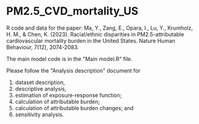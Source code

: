 # PM2.5_CVD_mortality_US
R code and data for the paper:
Ma, Y., Zang, E., Opara, I., Lu, Y., Krumholz, H. M., & Chen, K. (2023). Racial/ethnic disparities in PM2.5-attributable cardiovascular mortality burden in the United States. Nature Human Behaviour, 7(12), 2074-2083.

The main model code is in the "Main model.R" file.

Please follow the "Analysis description" document for 
  1) dataset description,
  2) descriptive analysis,
  3) estimation of exposure-response function;
  4) calculation of attributable burden;
  5) calculation of attributable burden changes; and
  6) sensitivity analysis.
